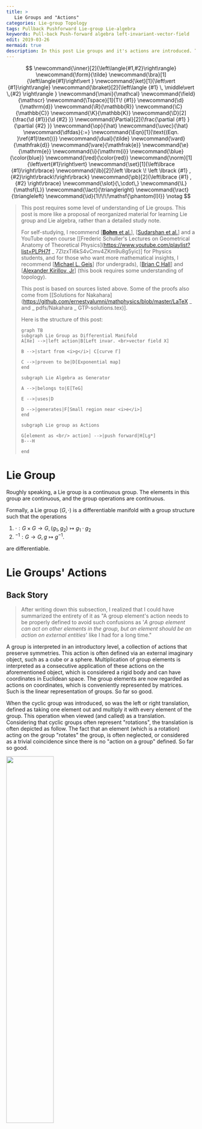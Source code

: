 ```yaml
---
title: >
   Lie Groups and "Actions"
categories: Lie-group Topology
tags: Pullback Pushforward Lie-group Lie-algebra
keywords: Pull-back Push-forward algebra left-invariant-vector-field
edit: 2019-03-26
mermaid: true
description: In this post Lie groups and it's actions are introduced. This is the first of a series posts start from Lie group and Lie algebra, where I try to understand "infinitesimal operators" and "generators" used by physicists from a mathematical standpoint. Hopefully, this series ends with a good explanation of what "generators" are in Classical Mechanics as well as Quantum Mechanics.
---
```


$$
\newcommand{\inner}[2]{\left\langle{#1,#2}\right\rangle}
\newcommand{\form}{\tilde}
\newcommand{\bra}[1]{\left\langle{#1}\right\vert }
\newcommand{\ket}[1]{\left\vert {#1}\right\rangle}
\newcommand{\braket}[2]{\left\langle {#1} \, \middle\vert \,{#2} \right\rangle }
\newcommand{\mani}{\mathcal}
\newcommand{\field}{\mathscr}
\newcommand{\Tspace}[1]{T\! {#1}}
\newcommand{\d}{\mathrm{d}}
\newcommand{\R}{\mathbb{R}}
\newcommand{\C}{\mathbb{C}}
\newcommand{\K}{\mathbb{K}}
\newcommand{\D}[2]{\frac{\d {#1}}{\d {#2} }}
\newcommand{\Partial}[2]{\frac{\partial {#1} }{\partial {#2} }}
\newcommand{\op}{\hat}
\newcommand{\uvec}{\hat}
\newcommand{\dfdas}{:=}
\newcommand{\Eqn}[1]{\text{(Eqn. }\ref{#1}\text{)}}
\newcommand{\dual}{\tilde}
\newcommand{\vard}{\mathfrak{d}}
\newcommand{\vare}{\mathfrak{e}}
\newcommand{\e}{\mathrm{e}}
\newcommand{\i}{\mathrm{i}}
\newcommand{\blue}{\color{blue}}
\newcommand{\red}{\color{red}}
\newcommand{\norm}[1]{\left\vert{#1}\right\vert}
\newcommand{\set}[1]{\left\lbrace {#1}\right\rbrace}
\newcommand{\lb}[2]{\left \lbrack \! \left \lbrack {#1} , {#2}\right\rbrack\!\right\rbrack}
\newcommand{\pb}[2]{\left\lbrace {#1} , {#2} \right\rbrace}
\newcommand{\slot}{\,\cdot\,}
\newcommand{\L}{\mathsf{L}}
\newcommand{\lact}{\triangleright}
\newcommand{\ract}{\triangleleft}
\newcommand{\id}{1\!\!\!\mathsf{\phantom{I}I}}
\notag
$$

> This post requires some level of understanding of Lie groups. This post is more like a proposal of reorganized material for learning Lie group and Lie algebra, rather than a detailed study note. 
>
> For self-studying, I recommend [[**Bohm** et al.](https://www.springer.com/us/book/9783540000310)], [[Sudarshan et al.](https://www.worldscientific.com/worldscibooks/10.1142/9751)] and a YouTube open course [[Frederic Schuller's Lectures on Geometrical Anatomy of Theoretical Physics](https://www.youtube.com/playlist?list=PLPH7f _ 7ZlzxTi6kS4vCmv4ZKm9u8g5yic)] for Physics students, and for those who want more mathematical insights, I recommend [[Michael L. Geis](http://scholar.rose-hulman.edu/rhumj/vol15/iss2/5/)] (for undergrads), [[Brian C Hall](https://www.springer.com/us/book/9783319134666)] and [[Alexander Kirillov, Jr](https://www.cambridge.org/core/books/an-introduction-to-lie-groups-and-lie-algebras/98E68056F3EE57686421863E2B0B5DF4)] (this book requires some understanding of topology). 
>
> This post is based on sources listed above. Some of the proofs also come from [[Solutions for Nakahara](https://github.com/ernestyalumni/mathphysics/blob/master/LaTeX _ and _ pdfs/Nakahara _ GTP-solutions.tex)].
>
> Here is the structure of this post:
>
> ```mermaid
> graph TB
> subgraph Lie Group as Differential Manifold
> A[Xe] -->|left action|B[Left invar. <br>vector field X]
> 
> B -->|start from <i>g</i>| C[curve Γ]
> 
> C -->|proven to be|D[Exponential map]
> end
> 
> subgraph Lie Algebra as Generator
> 
> A -->|belongs to|E[TeG]
> 
> E -->|uses|D
> 
> D -->|generates|F[Small region near <i>e</i>]
> end
> 
> subgraph Lie group as Actions
> 
> G[element as <br/> action] -->|push forward|H[Lg*]
> B---H
> 
> end
> 
> ```

# Lie Group

Roughly speaking, a Lie group is a continuous group. The elements in this group are continuous, and the group operations are continuous.

Formally, a Lie group $(G,\cdot)​$ is a differentiable manifold with a group structure such that the operations

1. $\cdot : G\times G \rightarrow G,\, (g _ 1,g _ 2)\mapsto g _ 1\cdot g _ 2​$
2. $^{-1}: G\rightarrow G,\, g\mapsto g^{-1}$.

are differentiable.

# Lie Groups' Actions

## Back Story

> After writing down this subsection, I realized that I could have summarized the entirety of it as "A group element's action needs to be properly defined to avoid such confusions as '*A group element can act on other elements in the group, but an element should be an action on external entities*' like I had for a long time."

A group is interpreted in an introductory level, a collection of actions that preserve symmetries. This action is often defined via an external imaginary object, such as a cube or a sphere. Multiplication of group elements is interpreted as a consecutive application of these actions on the aforementioned object, which is considered a rigid body and can have coordinates in Euclidean space. The group elements are now regarded as actions on coordinates, which is conveniently represented by matrices. Such is the linear representation of groups. So far so good.

When the cyclic group was introduced, so was the left or right translation, defined as taking one element out and multiply it with every element of the group. This operation when viewed (and called) as a translation. Considering that cyclic groups often represent "rotations", the translation is often depicted as follow. The fact that an element (which is a rotation) acting on the group "rotates" the group, is often neglected, or considered as a trivial coincidence since there is no "action on a group" defined. So far so good.

<img src="https://raw.githubusercontent.com/yk-liu/yk-liu.github.io/master/_posts/2019-01-12-Lie-Groups-and-Actions/assets/translation.png" width="50%">

Then a more mathematical way of defining a group is introduced. Multiplication with a bunch of properties (namely closure, associativity, identity and invertibility) is defined on a set, making it a group. There is really not much to say about what is in this set. For all one knows, it's like a point set, with each point representing "something" like an action. This point of view is validified when one learned that $\set{ \e^{\i 2\pi j/ N} \mid j=1,2,3,\cdots, N}$ is a perfect cyclic group under multiplication of numbers. So far so good.

By taking the mathematical highroad, the external "rigid body" is removed. Previously we need two parts to define a group; one is the set of "actions", the other is something "to be acted". The former can be represented as matrices, the latter a set of coordinates. It makes no sense saying that a matrix "rotates another matrix $\frac{\pi}{6}$ around $x$-axis". When faced with such discrepancy, I thought that the naïve view of groups as point sets must be wrong. Groups must be made of something much more complicated than matrices, let along points since the group elements can somehow act on each other as well as on other entities. 

Thing got out of hand when I encountered Lie group. Similar to discrete groups, I first learned that continuous operations such a translation and rotations are represented by Lie groups. So a Lie group is made of continuous operations (often considered acting on a sphere). Then I learned formally; a Lie group is defined as a smooth manifold equipped with smooth group operations, which clearly means that a Lie group is made of points! Then there is the concept of left and right translations, depicted as magical translations along the one-parameter subgroups. $g(s)\circ g(t)$ is understood as $g(s)$ as a action acting on the point $g(t)$, moving it to a new point $g(s+t)=g(s)\circ g(t)​$. 

<img src="https://raw.githubusercontent.com/yk-liu/yk-liu.github.io/master/_posts/2019-01-12-Lie-Groups-and-Actions/assets/LieTranslation.png" width="45%">

The confusing property that a group element can act on the group itself is caused by lack of proper definition of "action" of a group element. This chapter is often organized at the end of Lie group, but I think that early exposure to this concept helps to reduce the aforementioned confusion.

## Lie Groups' Actions on Manifold

A **left $G​$-action** of a Lie group $(G,\cdot)​$ on a manifold $ M​$ is a binary operation $(\slot,\slot)​$ sometimes denoted as $\triangleright​$.

$$
G\times  M \rightarrow  M: (g,p)\mapsto g\lact p
$$

such that

$$
\begin{align*}
e\lact p &= p,\\
g _ 1 \lact \left(g _ 2 \lact p\right) &= \left(g _ 2\cdot g _ 1\right)\lact p.
\end{align*}
$$

Sometimes a dot "$\,\cdot\,$" is abused to denote this left action as $g\cdot p$ when there is no ambiguity about which operation to be used.

In a similar fashion, a **right $G$-action** $\ract$ is defined as

$$
 M \times G \rightarrow  M : (p,g)\mapsto p\ract g
$$

such that 

$$
\begin{align*}
p\ract e &= p,\\
\left(p \ract g _ 2\right)\ract g _ 1  &= p \ract \left(g _ 1 \cdot g _ 2\right) .
\end{align*}
$$

## Lie Group's Actions on Itself

Notice that Lie group itself is a manifold, on which Lie group can thus "act". The **left action** or **left translation**: $L _ g: G\rightarrow G​$ is defined by $L _ g(h)=g\cdot h​$. Written in the form of **left $G​$-action** on itself, it reads:

$$
\begin{align*}
&G \times G \rightarrow G:
&L _ g(h) \mapsto g \lact h \dfdas g\cdot h \in G
\end{align*}
$$

Similarly, **Right action** or **right translation** $R _ g : G\rightarrow G$ is defined by $R _ g(h) = h\cdot g​$. 

## Lie Group's Actions: Pushed Forward

### Vectors Are Pushed Forward

This section follows [[**Bohm**, A. et al](https://www.springer.com/us/book/9783540000310)].

Let $M _ 1$ and $M _ 2$ be smooth manifolds, $p\in M _ 1$ and $\varphi: M _ 1\rightarrow M _ 2$ be a smooth function. Then $\varphi$ induces a *linear* map 

$$
\varphi _ * : T _ p M _ 1 \rightarrow T _ {\varphi(p)}M _ 2
$$

celled the **pushforward** or the **differential map**. This map is described by considering an arbitrary tangent vector $v _ p\in T _ p M$ to a curve $C _ 1:[0,1]\rightarrow M _ 1$, i.e., $v _ p = \Big.\D{C _ 1}{t}\Big\vert _ {t=0}$. The image of $C _ 1$ is a smooth curve in $M _ 2$ under $\varphi$:

$$
C _ 2\dfdas\varphi\circ C _ 1: [0,1]\rightarrow M _ 2
$$

The push forward of a vector is then

$$
\varphi _ * (v _ p)=v _ {*p} \dfdas \Big.\D{C _ 2}{t}\Big\vert _ {t=0}
$$

### \*Differential Forms Are Pulled Back

This section follows [[**Bohm**, A. et al](https://www.springer.com/us/book/9783540000310)].

Left $M _ 1​$ and $M _ 2​$ be smooth manifolds, $p\in M _ 1​$ and $\varphi: M _ 1\rightarrow M _ 2​$ be a smooth function. Then $\varphi​$ induces a *linear* map between cotangent spaces,

$$
\varphi ^ * : T _ p^* M _ 1 \leftarrow T _ {\varphi(p)}^*M _ 2,
$$

called the **pullback map**. This map is described by considering an arbitrary cotangent vector $\omega _ {\varphi(p)}​$ at $T _ {\varphi(p)}^*M​$. The pullback is defined as its action on an arbitrary element $u _ p​$ of $T _ pM​$. We have

$$
\big[\varphi^*(\omega _ {\varphi(p)})\big](v _ p)=\omega^* _ {\varphi(p)}(u _ p)\dfdas \omega _ {\varphi(p)}(v _ {*p})
$$

where the RHS only contains quantities we have defined.

### Push Forward of Left and Right Actions

Each of these actions also defines the action of $G$ on vector fields as well as differential forms on $G$ (as a manifold). For a tangent vector $v ∈ T _ hG$ at $h\in G$, the push forward of left action $(L _ g) _ ∗$ will move the vector to $T _ {g\cdot h} G$. This map is denoted as

$$
(L _ g) _ *: T _ gG\ni v\mapsto (L _ g) _ * v\in T _ {g\cdot m}.
$$

Sometimes the notion of a dot "$\,\cdot\,$" is again abused to denoted such action as $g\cdot v = (L _ g) _ *v$.

<img src="https://raw.githubusercontent.com/yk-liu/yk-liu.github.io/master/_posts/2019-01-12-Lie-Groups-and-Actions/assets/LieActionPushForward.png" width="35%">

In short, **the left action $L _ g$ carries everything defined on $h$ to $g\cdot h$ like a simple translation**.

The vector field $X$ on $G$ can be thus pushed forward to another vector field ${L _ g}^* X$:

$$
({L _ g}^* X) _ {gh}\dfdas {L _ g}^* (X _ h)
$$

## Lie Group's Matrix Representations

The idea of relating a Lie group to a set of action is closely related to the notion of representation. When we choose to make Lie group act on a Euclidean space, the transformation can be described by a matrix. In other words, a one-to-one correspondence can be established between a Lie group and a set of matrices.
